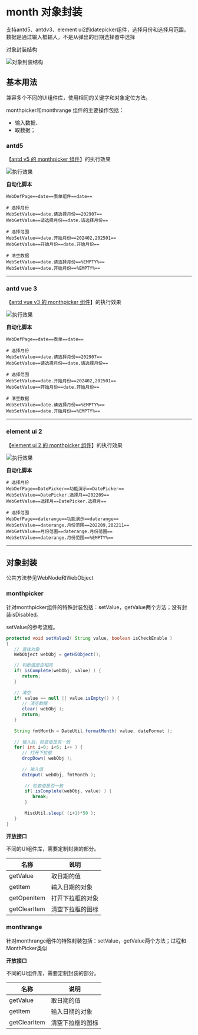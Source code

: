# month 对象封装

支持antd5、antdv3、element ui2的datepicker组件，选择月份和选择月范围。数据是通过输入框输入，不是从弹出的日期选择器中选择

对象封装结构

![对象封装结构](https://raw.gitmirror.com/skywoo0128/willing/main/doc/web/object/month/stuc.png "对象封装结构")


## 基本用法

兼容多个不同的UI组件库，使用相同的关键字和对象定位方法。

monthpicker和monthrange 组件的主要操作包括：
- 输入数据、
- 取数据；

### antd5 

【[antd v5 的 monthpicker 组件](https://ant-design.antgroup.com/components/date-picker-cn)】的执行效果

![执行效果](https://raw.gitmirror.com/skywoo0128/willing/main/doc/web/object/month/antd.gif "执行效果")

**自动化脚本**
```
WebDefPage==date==表单组件==date==

# 选择月份
WebSetValue==date.请选择月份==202907==
WebGetValue==请选择月份==date.请选择月份==

# 选择范围
WebSetValue==date.开始月份==202402,202501==
WebGetValue==开始月份==date.开始月份==

# 清空数据
WebSetValue==date.请选择月份==%EMPTY%==
WebSetValue==date.开始月份==%EMPTY%==
```


***

### antd vue 3

【[antd vue v3 的 monthpicker 组件](https://www.antdv.com/components/date-picker-cn)】的执行效果

![执行效果](https://raw.gitmirror.com/skywoo0128/willing/main/doc/web/object/month/antdv.gif "执行效果")

**自动化脚本**
```
WebDefPage==date==表单==date==

# 选择月份
WebSetValue==date.请选择月份==202907==
WebGetValue==请选择月份==date.请选择月份==

# 选择范围
WebSetValue==date.开始月份==202402,202501==
WebGetValue==开始月份==date.开始月份==

# 清空数据
WebSetValue==date.请选择月份==%EMPTY%==
WebSetValue==date.开始月份==%EMPTY%==
```



***

### element ui 2

【[element ui 2 的 monthpicker 组件](https://element.eleme.cn/#/zh-CN/component/date-picker)】的执行效果

![执行效果](https://raw.gitmirror.com/skywoo0128/willing/main/doc/web/object/month/eui.gif "执行效果")

**自动化脚本**
```
# 选择月份
WebDefPage==DatePicker==功能演示==DatePicker==
WebSetValue==DatePicker.选择月==202209==
WebGetValue==选择月==DatePicker.选择月==

# 选择范围
WebDefPage==daterange==功能演示==daterange==
WebSetValue==daterange.月份范围==202209,202211==
WebGetValue==月份范围==daterange.月份范围==
WebSetValue==daterange.月份范围==%EMPTY%==
```

***

## 对象封装

公共方法参见WebNode和WebObject

### monthpicker

针对monthpicker组件的特殊封装包括：setValue，getValue两个方法；没有封装isDisabled。

setValue的参考流程。

```java
protected void setValue2( String value, boolean isCheckEnable )
{
   // 查找对象
   WebObject webObj = getH5Object();

   // 判断值是否相同
   if( isComplete(webObj, value) ) {
      return;
   }
   
   // 清空
   if( value == null || value.isEmpty() ) {
      // 清空数据
      clear( webObj );
      return;
   }
   
   String fmtMonth = DateUtil.formatMonth( value, dateFormat );
   
   // 输入后，检查值是否一致
   for( int i=0; i<6; i++ ) {
      // 打开下拉框
      dropDown( webObj );
      
      // 输入值
      doInput( webObj, fmtMonth );
       
       // 检查值是否一致
       if( isComplete(webObj, value) ) {
          break;
       }
       
       MiscUtil.sleep( (i+1)*50 );
   }
}
```

**开放接口**

不同的UI组件库，需要定制封装的部分。

| 名称 | 说明 |
| --- | --- |
| getValue | 取日期的值 |
| getItem | 输入日期的对象 |
| getOpenItem | 打开下拉框的对象 |
| getClearItem | 清空下拉框的图标 |


### monthrange

针对monthrange组件的特殊封装包括：setValue，getValue两个方法；过程和MonthPicker类似


**开放接口**

不同的UI组件库，需要定制封装的部分。

| 名称 | 说明 |
| --- | --- |
| getValue | 取日期的值 |
| getItem | 输入日期的对象 |
| getClearItem | 清空下拉框的图标 |



